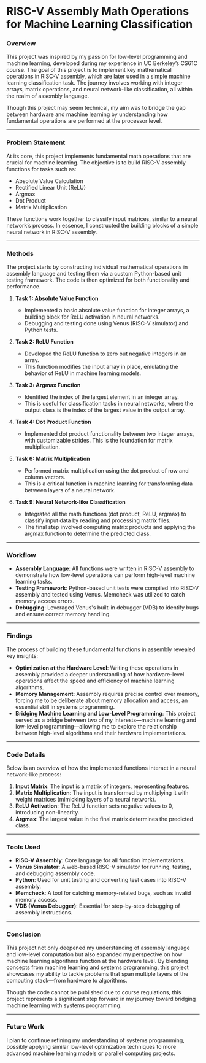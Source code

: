 # **RISC-V Assembly Math Operations for Machine Learning Classification**

### **Overview**
This project was inspired by my passion for low-level programming and machine learning, developed during my experience in UC Berkeley’s CS61C course. The goal of this project is to implement key mathematical operations in RISC-V assembly, which are later used in a simple machine learning classification task. The journey involves working with integer arrays, matrix operations, and neural network-like classification, all within the realm of assembly language.

Though this project may seem technical, my aim was to bridge the gap between hardware and machine learning by understanding how fundamental operations are performed at the processor level.

---

### **Problem Statement**
At its core, this project implements fundamental math operations that are crucial for machine learning. The objective is to build RISC-V assembly functions for tasks such as:
- Absolute Value Calculation
- Rectified Linear Unit (ReLU)
- Argmax
- Dot Product
- Matrix Multiplication

These functions work together to classify input matrices, similar to a neural network’s process. In essence, I constructed the building blocks of a simple neural network in RISC-V assembly.

---

### **Methods**
The project starts by constructing individual mathematical operations in assembly language and testing them via a custom Python-based unit testing framework. The code is then optimized for both functionality and performance. 

1. **Task 1: Absolute Value Function**
   - Implemented a basic absolute value function for integer arrays, a building block for ReLU activation in neural networks.
   - Debugging and testing done using Venus (RISC-V simulator) and Python tests.
   
2. **Task 2: ReLU Function**
   - Developed the ReLU function to zero out negative integers in an array.
   - This function modifies the input array in place, emulating the behavior of ReLU in machine learning models.
   
3. **Task 3: Argmax Function**
   - Identified the index of the largest element in an integer array.
   - This is useful for classification tasks in neural networks, where the output class is the index of the largest value in the output array.
   
4. **Task 4: Dot Product Function**
   - Implemented dot product functionality between two integer arrays, with customizable strides. This is the foundation for matrix multiplication.
   
5. **Task 6: Matrix Multiplication**
   - Performed matrix multiplication using the dot product of row and column vectors.
   - This is a critical function in machine learning for transforming data between layers of a neural network.
   
6. **Task 9: Neural Network-like Classification**
   - Integrated all the math functions (dot product, ReLU, argmax) to classify input data by reading and processing matrix files.
   - The final step involved computing matrix products and applying the argmax function to determine the predicted class.

---

### **Workflow**
- **Assembly Language**: All functions were written in RISC-V assembly to demonstrate how low-level operations can perform high-level machine learning tasks.
- **Testing Framework**: Python-based unit tests were compiled into RISC-V assembly and tested using Venus. Memcheck was utilized to catch memory access errors.
- **Debugging**: Leveraged Venus's built-in debugger (VDB) to identify bugs and ensure correct memory handling.

---

### **Findings**
The process of building these fundamental functions in assembly revealed key insights:
- **Optimization at the Hardware Level**: Writing these operations in assembly provided a deeper understanding of how hardware-level operations affect the speed and efficiency of machine learning algorithms.
- **Memory Management**: Assembly requires precise control over memory, forcing me to be deliberate about memory allocation and access, an essential skill in systems programming.
- **Bridging Machine Learning and Low-Level Programming**: This project served as a bridge between two of my interests—machine learning and low-level programming—allowing me to explore the relationship between high-level algorithms and their hardware implementations.

---

### **Code Details**

Below is an overview of how the implemented functions interact in a neural network-like process:


1. **Input Matrix**: The input is a matrix of integers, representing features.
2. **Matrix Multiplication**: The input is transformed by multiplying it with weight matrices (mimicking layers of a neural network).
3. **ReLU Activation**: The ReLU function sets negative values to 0, introducing non-linearity.
4. **Argmax**: The largest value in the final matrix determines the predicted class.

---

### **Tools Used**
- **RISC-V Assembly**: Core language for all function implementations.
- **Venus Simulator**: A web-based RISC-V simulator for running, testing, and debugging assembly code.
- **Python**: Used for unit testing and converting test cases into RISC-V assembly.
- **Memcheck**: A tool for catching memory-related bugs, such as invalid memory access.
- **VDB (Venus Debugger)**: Essential for step-by-step debugging of assembly instructions.

---

### **Conclusion**
This project not only deepened my understanding of assembly language and low-level computation but also expanded my perspective on how machine learning algorithms function at the hardware level. By blending concepts from machine learning and systems programming, this project showcases my ability to tackle problems that span multiple layers of the computing stack—from hardware to algorithms.

Though the code cannot be published due to course regulations, this project represents a significant step forward in my journey toward bridging machine learning with systems programming.

---

### **Future Work**
I plan to continue refining my understanding of systems programming, possibly applying similar low-level optimization techniques to more advanced machine learning models or parallel computing projects.

